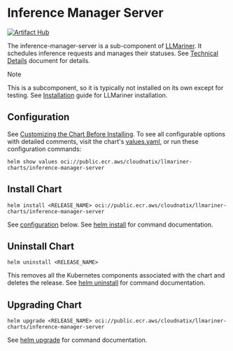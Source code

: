 # Inference Manager Server

[![Artifact Hub](https://img.shields.io/endpoint?url=https://artifacthub.io/badge/repository/inference-manager-server)](https://artifacthub.io/packages/search?repo=inference-manager-server)

The inference-manager-server is a sub-component of [LLMariner](https://github.com/llmariner/llmariner). It schedules inference requests and manages their statuses. See [Technical Details](https://llmariner.ai/docs/dev/architecture/) document for details.

> [!NOTE]
> This is a subcomponent, so it is typically not installed on its own except for testing. See [Installation](https://llmariner.ai/docs/setup/install/) guide for LLMariner installation.

## Configuration

See [Customizing the Chart Before Installing](https://helm.sh/docs/intro/using_helm/#customizing-the-chart-before-installing). To see all configurable options with detailed comments, visit the chart's [values.yaml](./values.yaml), or run these configuration commands:

```console
helm show values oci://public.ecr.aws/cloudnatix/llmariner-charts/inference-manager-server
```

## Install Chart

```console
helm install <RELEASE_NAME> oci://public.ecr.aws/cloudnatix/llmariner-charts/inference-manager-server
```

See [configuration](#configuration) below.
See [helm install](https://helm.sh/docs/helm/helm_install/) for command documentation.

## Uninstall Chart

```console
helm uninstall <RELEASE_NAME>
```

This removes all the Kubernetes components associated with the chart and deletes the release.
See [helm uninstall](https://helm.sh/docs/helm/helm_uninstall/) for command documentation.

## Upgrading Chart

```console
helm upgrade <RELEASE_NAME> oci://public.ecr.aws/cloudnatix/llmariner-charts/inference-manager-server
```

See [helm upgrade](https://helm.sh/docs/helm/helm_upgrade/) for command documentation.
